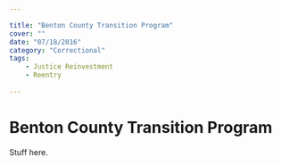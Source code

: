```yaml
---

title: "Benton County Transition Program"
cover: ""
date: "07/18/2016"
category: "Correctional"
tags:
    - Justice Reinvestment
    - Reentry
    
---
```


# Benton County Transition Program

Stuff here.
